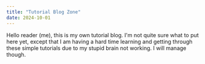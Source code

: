 ```yaml
---
title: "Tutorial Blog Zone"
date: 2024-10-01
---
```


Hello reader (me), this is my own tutorial blog. I'm not quite sure what to put here yet, except that I am having a hard time learning and getting through these simple tutorials due to my stupid brain not working. I will manage though.
